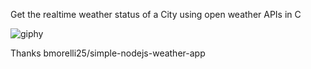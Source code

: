 Get the realtime weather status of a City using open weather APIs in C

![giphy](https://user-images.githubusercontent.com/17880433/46820099-f8f4f800-cda2-11e8-87d3-08ea60e52ef1.gif)

Thanks bmorelli25/simple-nodejs-weather-app
